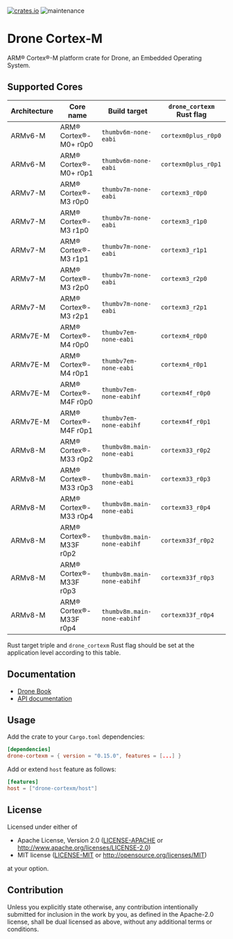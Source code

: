 [![crates.io](https://img.shields.io/crates/v/drone-cortexm.svg)](https://crates.io/crates/drone-cortexm)
![maintenance](https://img.shields.io/badge/maintenance-actively--developed-brightgreen.svg)

# Drone Cortex-M

<!-- cargo-rdme start -->

ARM® Cortex®-M platform crate for Drone, an Embedded Operating System.

## Supported Cores

| Architecture | Core name              | Build target                | `drone_cortexm` Rust flag |
|--------------|------------------------|-----------------------------|---------------------------|
| ARMv6-M      | ARM® Cortex®-M0+ r0p0  | `thumbv6m-none-eabi`        | `cortexm0plus_r0p0`       |
| ARMv6-M      | ARM® Cortex®-M0+ r0p1  | `thumbv6m-none-eabi`        | `cortexm0plus_r0p1`       |
| ARMv7-M      | ARM® Cortex®-M3 r0p0   | `thumbv7m-none-eabi`        | `cortexm3_r0p0`           |
| ARMv7-M      | ARM® Cortex®-M3 r1p0   | `thumbv7m-none-eabi`        | `cortexm3_r1p0`           |
| ARMv7-M      | ARM® Cortex®-M3 r1p1   | `thumbv7m-none-eabi`        | `cortexm3_r1p1`           |
| ARMv7-M      | ARM® Cortex®-M3 r2p0   | `thumbv7m-none-eabi`        | `cortexm3_r2p0`           |
| ARMv7-M      | ARM® Cortex®-M3 r2p1   | `thumbv7m-none-eabi`        | `cortexm3_r2p1`           |
| ARMv7E-M     | ARM® Cortex®-M4 r0p0   | `thumbv7em-none-eabi`       | `cortexm4_r0p0`           |
| ARMv7E-M     | ARM® Cortex®-M4 r0p1   | `thumbv7em-none-eabi`       | `cortexm4_r0p1`           |
| ARMv7E-M     | ARM® Cortex®-M4F r0p0  | `thumbv7em-none-eabihf`     | `cortexm4f_r0p0`          |
| ARMv7E-M     | ARM® Cortex®-M4F r0p1  | `thumbv7em-none-eabihf`     | `cortexm4f_r0p1`          |
| ARMv8-M      | ARM® Cortex®-M33 r0p2  | `thumbv8m.main-none-eabi`   | `cortexm33_r0p2`          |
| ARMv8-M      | ARM® Cortex®-M33 r0p3  | `thumbv8m.main-none-eabi`   | `cortexm33_r0p3`          |
| ARMv8-M      | ARM® Cortex®-M33 r0p4  | `thumbv8m.main-none-eabi`   | `cortexm33_r0p4`          |
| ARMv8-M      | ARM® Cortex®-M33F r0p2 | `thumbv8m.main-none-eabihf` | `cortexm33f_r0p2`         |
| ARMv8-M      | ARM® Cortex®-M33F r0p3 | `thumbv8m.main-none-eabihf` | `cortexm33f_r0p3`         |
| ARMv8-M      | ARM® Cortex®-M33F r0p4 | `thumbv8m.main-none-eabihf` | `cortexm33f_r0p4`         |

Rust target triple and `drone_cortexm` Rust flag should be set at the
application level according to this table.

## Documentation

- [Drone Book](https://book.drone-os.com/)
- [API documentation](https://api.drone-os.com/drone-cortexm/0.15/)

## Usage

Add the crate to your `Cargo.toml` dependencies:

```toml
[dependencies]
drone-cortexm = { version = "0.15.0", features = [...] }
```

Add or extend `host` feature as follows:

```toml
[features]
host = ["drone-cortexm/host"]
```

<!-- cargo-rdme end -->

## License

Licensed under either of

 * Apache License, Version 2.0
   ([LICENSE-APACHE](LICENSE-APACHE) or http://www.apache.org/licenses/LICENSE-2.0)
 * MIT license
   ([LICENSE-MIT](LICENSE-MIT) or http://opensource.org/licenses/MIT)

at your option.

## Contribution

Unless you explicitly state otherwise, any contribution intentionally submitted
for inclusion in the work by you, as defined in the Apache-2.0 license, shall be
dual licensed as above, without any additional terms or conditions.
